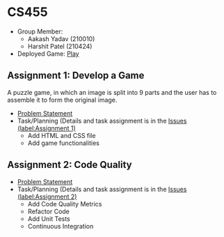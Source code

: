 # CS455

- Group Member:
  - Aakash Yadav (210010)
  - Harshit Patel (210424)
- Deployed Game: [Play](https://harshitptl21.github.io/CS455/)

## Assignment 1: Develop a Game
A puzzle game, in which an image is split into 9 parts and the user has to assemble it to form the original image.
- [Problem Statement](https://github.com/harshitptl21/CS455/blob/main/Problem_Statements/Assignment_1.pdf)
- Task/Planning (Details and task assignment is in the [Issues (label:Assignment 1)](https://github.com/harshitptl21/CS455/issues?q=is%3Aissue+label%3A%22Assignment+1%22)
  - Add HTML and CSS file
  - Add game functionalities

## Assignment 2: Code Quality
- [Problem Statement](https://github.com/harshitptl21/CS455/blob/main/Problem_Statements/Assignment_2.pdf)
- Task/Planning (Details and task assignment is in the [Issues (label:Assignment 2)](https://github.com/harshitptl21/CS455/issues?q=is%3Aissue+label%3A%22Assignment+2%22)
  - Add Code Quality Metrics
  - Refactor Code
  - Add Unit Tests
  - Continuous Integration
